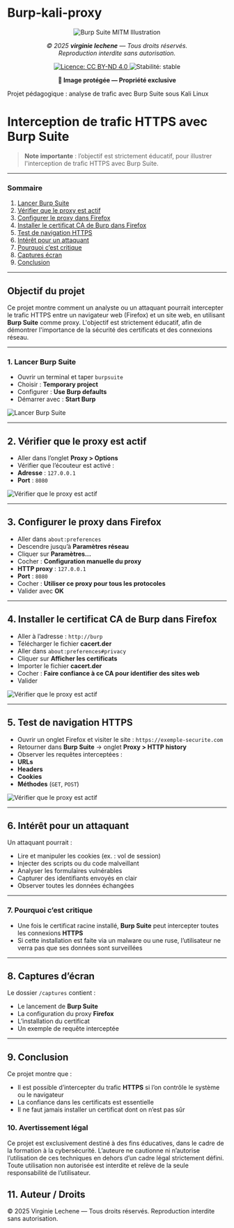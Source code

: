 # Burp-kali-proxy


<p align="center">
<img src="Burp%20Suite.PNG" alt="Burp Suite MITM Illustration" style="max-width: 100%; height: auto;" />
</p>

<p align="center"><i>© 2025 <strong>virginie lechene</strong> — Tous droits réservés.<br>
Reproduction interdite sans autorisation.</i></p>

<p align="center">
<a href="https://creativecommons.org/licenses/by-nd/4.0/">
<img src="https://licensebuttons.net/l/by-nd/4.0/88x31.png" alt="Licence: CC BY-ND 4.0">
</a>
<img src="https://img.shields.io/badge/stabilité-stable-brightgreen" alt="Stabilité: stable">
</p>
<p align="center"><strong>📸 Image protégée — Propriété exclusive</strong></p>

<p align="center">



Projet pédagogique : analyse de trafic avec Burp Suite sous Kali Linux

# Interception de trafic HTTPS avec Burp Suite

> **Note importante** : l’objectif est strictement éducatif, pour illustrer l'interception de trafic HTTPS avec Burp Suite.
>
---

### Sommaire

1. [Lancer Burp Suite](#1-lancer-burp-suite)
2. [Vérifier que le proxy est actif](#2-vérifier-que-le-proxy-est-actif)
3. [Configurer le proxy dans Firefox](#3-configurer-le-proxy-dans-firefox)
4. [Installer le certificat CA de Burp dans Firefox](#4-installer-le-certificat-ca-de-burp-dans-firefox)
5. [Test de navigation HTTPS](#5-test-de-navigation-https)
6. [Intérêt pour un attaquant](#6-intérêt-pour-un-attaquant)
7. [Pourquoi c’est critique](#7-pourquoi-cest-critique)
8. [Captures écran](#8-captures-écran)
9. [Conclusion](#9-conclusion)

 ---   
    
## Objectif du projet

Ce projet montre comment un analyste ou un attaquant pourrait intercepter le trafic HTTPS entre un navigateur web (Firefox) et un site web, en utilisant **Burp Suite** comme proxy.
L'objectif est strictement éducatif, afin de démontrer l'importance de la sécurité des certificats et des connexions réseau.

---
### 1. Lancer Burp Suite

- Ouvrir un terminal et taper `burpsuite`
- Choisir : **Temporary project**
- Configurer : **Use Burp defaults**
- Démarrer avec : **Start Burp**

![Lancer Burp Suite](./burp-kali-vn.png)


---
## 2. Vérifier que le proxy est actif

- Aller dans l’onglet **Proxy > Options**
- Vérifier que l’écouteur est activé :
- **Adresse** : `127.0.0.1`
- **Port** : `8080`

![Vérifier que le proxy est actif](./projet%20burp-kaly-proxy.2.PNG)

---

## 3. Configurer le proxy dans Firefox

- Aller dans `about:preferences`
- Descendre jusqu’à **Paramètres réseau**
- Cliquer sur **Paramètres...**
- Cocher : **Configuration manuelle du proxy**
- **HTTP proxy** : `127.0.0.1`
- **Port** : `8080`
- Cocher : **Utiliser ce proxy pour tous les protocoles**
- Valider avec **OK**

---

## 4. Installer le certificat CA de Burp dans Firefox

- Aller à l’adresse : `http://burp`
- Télécharger le fichier **cacert.der**
- Aller dans `about:preferences#privacy`
- Cliquer sur **Afficher les certificats**
- Importer le fichier **cacert.der**
- Cocher : **Faire confiance à ce CA pour identifier des sites web**
- Valider

![Vérifier que le proxy est actif](./projet%20burp-kaly-proxy.4.PNG)

---

## 5. Test de navigation HTTPS

- Ouvrir un onglet Firefox et visiter le site : `https://exemple-securite.com`
- Retourner dans **Burp Suite** → onglet **Proxy > HTTP history**
- Observer les requêtes interceptées :
- **URLs**
- **Headers**
- **Cookies**
- **Méthodes** (`GET`, `POST`)


![Vérifier que le proxy est actif](./projet%20burp-kaly-proxy.3.PNG)

---

## 6. Intérêt pour un attaquant

Un attaquant pourrait :

- Lire et manipuler les cookies (ex. : vol de session)
- Injecter des scripts ou du code malveillant
- Analyser les formulaires vulnérables
- Capturer des identifiants envoyés en clair
- Observer toutes les données échangées

---
### 7. Pourquoi c’est critique

- Une fois le certificat racine installé, **Burp Suite** peut intercepter toutes les connexions **HTTPS**
- Si cette installation est faite via un malware ou une ruse, l’utilisateur ne verra pas que ses données sont surveillées

---

## 8. Captures d’écran

Le dossier `/captures` contient :

- Le lancement de **Burp Suite**
- La configuration du proxy **Firefox**
- L’installation du certificat
- Un exemple de requête interceptée

---

## 9. Conclusion

Ce projet montre que :

- Il est possible d’intercepter du trafic **HTTPS** si l’on contrôle le système ou le navigateur
- La confiance dans les certificats est essentielle
- Il ne faut jamais installer un certificat dont on n’est pas sûr

### 10. Avertissement légal

 Ce projet est exclusivement destiné à des fins éducatives, dans le cadre de la formation à la cybersécurité.
 L’auteure ne cautionne ni n’autorise l’utilisation de ces techniques en dehors d’un cadre légal strictement défini.
 Toute utilisation non autorisée est interdite et relève de la seule responsabilité de l’utilisateur.


## 11. Auteur / Droits

© 2025 Virginie Lechene — Tous droits réservés.
Reproduction interdite sans autorisation.


